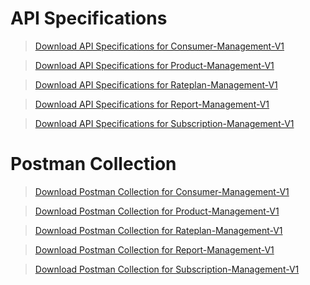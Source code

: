 # API Specifications

<!-- theme: info -->  
> [Download API Specifications for Consumer-Management-V1 ](https://raw.githubusercontent.com/Fiserv/apim/develop/assets/APIM-APISpecs/FTS-APIM-Consumer-Management-V1.zip)

<!-- theme: info -->  
> [Download API Specifications for Product-Management-V1 ](https://raw.githubusercontent.com/Fiserv/apim/develop/assets/APIM-APISpecs/FTS-APIM-Product-Management-v1.zip)

<!-- theme: info -->  
> [Download API Specifications for Rateplan-Management-V1 ](https://raw.githubusercontent.com/Fiserv/apim/develop/assets/APIM-APISpecs/FTS-APIM-Rateplan-Management-V1.zip)

<!-- theme: info -->  
> [Download API Specifications for Report-Management-V1 ](https://raw.githubusercontent.com/Fiserv/apim/develop/assets/APIM-APISpecs/FTS-APIM-Reports-Management-V1.zip)

<!-- theme: info -->  
> [Download API Specifications for Subscription-Management-V1 ](https://raw.githubusercontent.com/Fiserv/apim/develop/assets/APIM-APISpecs/FTS-APIM-Subscription-Management-V1.zip)

# Postman Collection

<!-- theme: info -->  
> [Download Postman Collection for Consumer-Management-V1 ](https://raw.githubusercontent.com/Fiserv/apim/develop/assets/APIM-postman-collection/FTS-APIM-Consumer-Management-V1.zip)

<!-- theme: info -->  
> [Download Postman Collection for Product-Management-V1 ](https://raw.githubusercontent.com/Fiserv/apim/develop/assets/APIM-postman-collection/FTS-APIM-Product-Management-V1.zip)

<!-- theme: info -->  
> [Download Postman Collection for Rateplan-Management-V1 ](https://raw.githubusercontent.com/Fiserv/apim/develop/assets/APIM-postman-collection/FTS-APIM-Rateplan-Management-V1.zip)

<!-- theme: info -->  
> [Download Postman Collection for Report-Management-V1 ](https://raw.githubusercontent.com/Fiserv/apim/develop/assets/APIM-postman-collection/FTS-APIM-Reports-Management-V1.zip)

<!-- theme: info -->  
> [Download Postman Collection for Subscription-Management-V1 ](https://raw.githubusercontent.com/Fiserv/apim/develop/assets/APIM-postman-collection/FTS-APIM-Subscription-Management-V1.zip)
